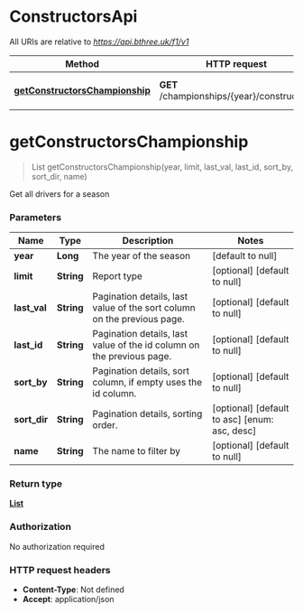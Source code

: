 # ConstructorsApi

All URIs are relative to *https://api.bthree.uk/f1/v1*

| Method | HTTP request | Description |
|------------- | ------------- | -------------|
| [**getConstructorsChampionship**](ConstructorsApi.md#getConstructorsChampionship) | **GET** /championships/{year}/constructors | Get all drivers for a season |


<a name="getConstructorsChampionship"></a>
# **getConstructorsChampionship**
> List getConstructorsChampionship(year, limit, last\_val, last\_id, sort\_by, sort\_dir, name)

Get all drivers for a season

### Parameters

|Name | Type | Description  | Notes |
|------------- | ------------- | ------------- | -------------|
| **year** | **Long**| The year of the season | [default to null] |
| **limit** | **String**| Report type | [optional] [default to null] |
| **last\_val** | **String**| Pagination details, last value of the sort column on the previous page. | [optional] [default to null] |
| **last\_id** | **String**| Pagination details, last value of the id column on the previous page. | [optional] [default to null] |
| **sort\_by** | **String**| Pagination details, sort column, if empty uses the id column. | [optional] [default to null] |
| **sort\_dir** | **String**| Pagination details, sorting order. | [optional] [default to asc] [enum: asc, desc] |
| **name** | **String**| The name to filter by | [optional] [default to null] |

### Return type

[**List**](../Models/constructor.md)

### Authorization

No authorization required

### HTTP request headers

- **Content-Type**: Not defined
- **Accept**: application/json

